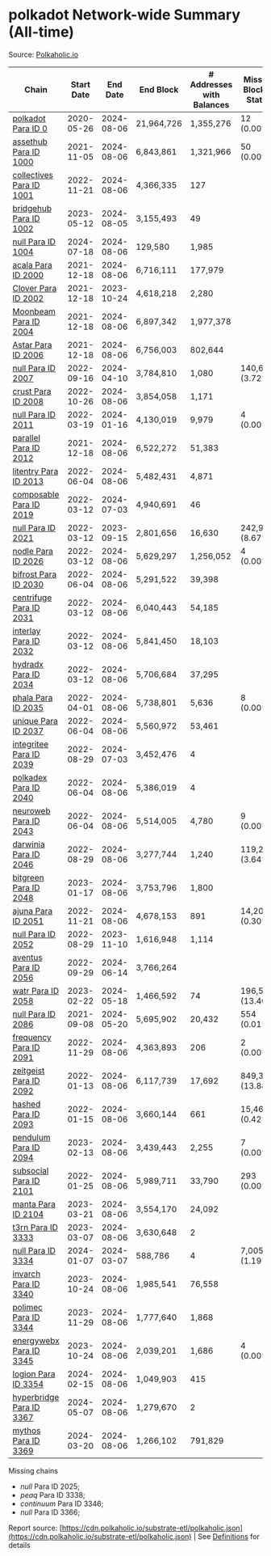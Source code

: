 # polkadot Network-wide Summary (All-time)

Source: [Polkaholic.io](https://polkaholic.io)


| Chain            | Start Date | End Date | End Block | # Addresses with Balances | Missing Blocks / Status |
| ---------------- | ---------- | ---------| --------- | ------------------------- | ----------------------- |
| [polkadot Para ID 0](/polkadot/0-polkadot) | 2020-05-26 | 2024-08-06 | 21,964,726 |  1,355,276 | 12 (0.00%)  |
| [assethub Para ID 1000](/polkadot/1000-assethub) | 2021-11-05 | 2024-08-06 | 6,843,861 |  1,321,966 | 50 (0.00%)  |
| [collectives Para ID 1001](/polkadot/1001-collectives) | 2022-11-21 | 2024-08-06 | 4,366,335 |  127 |    |
| [bridgehub Para ID 1002](/polkadot/1002-bridgehub) | 2023-05-12 | 2024-08-05 | 3,155,493 |  49 |    |
| [null Para ID 1004](/polkadot/1004-people) | 2024-07-18 | 2024-08-06 | 129,580 |  1,985 |    |
| [acala Para ID 2000](/polkadot/2000-acala) | 2021-12-18 | 2024-08-06 | 6,716,111 |  177,979 |    |
| [Clover Para ID 2002](/polkadot/2002-clover) | 2021-12-18 | 2023-10-24 | 4,618,218 |  2,280 |    |
| [Moonbeam Para ID 2004](/polkadot/2004-moonbeam) | 2021-12-18 | 2024-08-06 | 6,897,342 |  1,977,378 |    |
| [Astar Para ID 2006](/polkadot/2006-astar) | 2021-12-18 | 2024-08-06 | 6,756,003 |  802,644 |    |
| [null Para ID 2007](/polkadot/2007-kapex) | 2022-09-16 | 2024-04-10 | 3,784,810 |  1,080 | 140,668 (3.72%)  |
| [crust Para ID 2008](/polkadot/2008-crust) | 2022-10-26 | 2024-08-06 | 3,854,058 |  1,171 |    |
| [null Para ID 2011](/polkadot/2011-equilibrium) | 2022-03-19 | 2024-01-16 | 4,130,019 |  9,979 | 4 (0.00%)  |
| [parallel Para ID 2012](/polkadot/2012-parallel) | 2021-12-18 | 2024-08-06 | 6,522,272 |  51,383 |    |
| [litentry Para ID 2013](/polkadot/2013-litentry) | 2022-06-04 | 2024-08-06 | 5,482,431 |  4,871 |    |
| [composable Para ID 2019](/polkadot/2019-composable) | 2022-03-12 | 2024-07-03 | 4,940,691 |  46 |    |
| [null Para ID 2021](/polkadot/2021-efinity) | 2022-03-12 | 2023-09-15 | 2,801,656 |  16,630 | 242,949 (8.67%)  |
| [nodle Para ID 2026](/polkadot/2026-nodle) | 2022-03-12 | 2024-08-06 | 5,629,297 |  1,256,052 | 4 (0.00%)  |
| [bifrost Para ID 2030](/polkadot/2030-bifrost) | 2022-06-04 | 2024-08-06 | 5,291,522 |  39,398 |    |
| [centrifuge Para ID 2031](/polkadot/2031-centrifuge) | 2022-03-12 | 2024-08-06 | 6,040,443 |  54,185 |    |
| [interlay Para ID 2032](/polkadot/2032-interlay) | 2022-03-12 | 2024-08-06 | 5,841,450 |  18,103 |    |
| [hydradx Para ID 2034](/polkadot/2034-hydradx) | 2022-03-12 | 2024-08-06 | 5,706,684 |  37,295 |    |
| [phala Para ID 2035](/polkadot/2035-phala) | 2022-04-01 | 2024-08-06 | 5,738,801 |  5,636 | 8 (0.00%)  |
| [unique Para ID 2037](/polkadot/2037-unique) | 2022-06-04 | 2024-08-06 | 5,560,972 |  53,461 |    |
| [integritee Para ID 2039](/polkadot/2039-integritee) | 2022-08-29 | 2024-07-03 | 3,452,476 |  4 |    |
| [polkadex Para ID 2040](/polkadot/2040-polkadex) | 2022-06-04 | 2024-08-06 | 5,386,019 |  4 |    |
| [neuroweb Para ID 2043](/polkadot/2043-neuroweb) | 2022-06-04 | 2024-08-06 | 5,514,005 |  4,780 | 9 (0.00%)  |
| [darwinia Para ID 2046](/polkadot/2046-darwinia) | 2022-08-29 | 2024-08-06 | 3,277,744 |  1,240 | 119,220 (3.64%)  |
| [bitgreen Para ID 2048](/polkadot/2048-bitgreen) | 2023-01-17 | 2024-08-06 | 3,753,796 |  1,800 |    |
| [ajuna Para ID 2051](/polkadot/2051-ajuna) | 2022-11-21 | 2024-08-06 | 4,678,153 |  891 | 14,204 (0.30%)  |
| [null Para ID 2052](/polkadot/2052-polkadot-parathread-2052) | 2022-08-29 | 2023-11-10 | 1,616,948 |  1,114 |    |
| [aventus Para ID 2056](/polkadot/2056-aventus) | 2022-09-29 | 2024-06-14 | 3,766,264 |   |    |
| [watr Para ID 2058](/polkadot/2058-watr) | 2023-02-22 | 2024-05-18 | 1,466,592 |  74 | 196,567 (13.40%)  |
| [null Para ID 2086](/polkadot/2086-kilt) | 2021-09-08 | 2024-05-20 | 5,695,902 |  20,432 | 554 (0.01%)  |
| [frequency Para ID 2091](/polkadot/2091-frequency) | 2022-11-29 | 2024-08-06 | 4,363,893 |  206 | 2 (0.00%)  |
| [zeitgeist Para ID 2092](/polkadot/2092-zeitgeist) | 2022-01-13 | 2024-08-06 | 6,117,739 |  17,692 | 849,383 (13.88%)  |
| [hashed Para ID 2093](/polkadot/2093-hashed) | 2022-01-15 | 2024-08-06 | 3,660,144 |  661 | 15,466 (0.42%)  |
| [pendulum Para ID 2094](/polkadot/2094-pendulum) | 2023-02-13 | 2024-08-06 | 3,439,443 |  2,255 | 7 (0.00%)  |
| [subsocial Para ID 2101](/polkadot/2101-subsocial) | 2022-01-25 | 2024-08-06 | 5,989,711 |  33,790 | 293 (0.00%)  |
| [manta Para ID 2104](/polkadot/2104-manta) | 2023-03-21 | 2024-08-06 | 3,554,170 |  24,092 |    |
| [t3rn Para ID 3333](/polkadot/3333-t3rn) | 2023-03-07 | 2024-08-06 | 3,630,648 |  2 |    |
| [null Para ID 3334](/polkadot/3334-polkadot-parathread-3334) | 2024-01-07 | 2024-03-07 | 588,786 |  4 | 7,005 (1.19%)  |
| [invarch Para ID 3340](/polkadot/3340-invarch) | 2023-10-24 | 2024-08-06 | 1,985,541 |  76,558 |    |
| [polimec Para ID 3344](/polkadot/3344-polimec) | 2023-11-29 | 2024-08-06 | 1,777,640 |  1,868 |    |
| [energywebx Para ID 3345](/polkadot/3345-energywebx) | 2023-10-24 | 2024-08-06 | 2,039,201 |  1,686 | 4 (0.00%)  |
| [logion Para ID 3354](/polkadot/3354-logion) | 2024-02-15 | 2024-08-06 | 1,049,903 |  415 |    |
| [hyperbridge Para ID 3367](/polkadot/3367-hyperbridge) | 2024-05-07 | 2024-08-06 | 1,279,670 |  2 |    |
| [mythos Para ID 3369](/polkadot/3369-mythos) | 2024-03-20 | 2024-08-06 | 1,266,102 |  791,829 |    |

Missing chains


* *null* Para ID 2025; 
* *peaq* Para ID 3338; 
* *continuum* Para ID 3346; 
* *null* Para ID 3366; 

Report source: [https://cdn.polkaholic.io/substrate-etl/polkaholic.json](https://cdn.polkaholic.io/substrate-etl/polkaholic.json) | See [Definitions](/DEFINITIONS.md) for details
